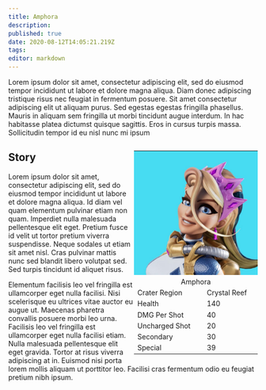 ```yaml
---
title: Amphora
description: 
published: true
date: 2020-08-12T14:05:21.219Z
tags: 
editor: markdown
---
```


<div>
  <div>
    <p>Lorem ipsum dolor sit amet, consectetur adipiscing elit, sed do eiusmod tempor incididunt ut labore et dolore magna aliqua. Diam donec adipiscing tristique risus nec feugiat in fermentum posuere. Sit amet consectetur adipiscing elit ut aliquam purus. Sed egestas egestas fringilla phasellus. Mauris in aliquam sem fringilla ut morbi tincidunt augue interdum. In hac habitasse platea dictumst quisque sagittis. Eros in cursus turpis massa. Sollicitudin tempor id eu nisl nunc mi ipsum</p>
  </div>
  
  <div style="float: right;">
    <table class="infobox character">
    	<tbody>
        <tr><td colspan="2" style="padding: 0;"><img src="/ra-characters-amphora.jpg" alt="ra-characters-amphora.jpg" width="250px"></td></tr>
      	<tr><td colspan="2" style="text-align: center;">Amphora</td></tr>
        <tr><td>Crater Region</td><td>Crystal Reef</td></tr>
      	<tr><td>Health</td><td>140</td></tr>
        <tr><td>DMG Per Shot</td><td>40</td></tr>
        <tr><td>Uncharged Shot</td><td>20</td></tr>
        <tr><td>Secondary</td><td>30</td></tr>
        <tr><td>Special</td><td>39</td></tr>
    	</tbody>
  	</table>
  </div>
</div>

<div>
  <h2>Story</h2>
  <p>Lorem ipsum dolor sit amet, consectetur adipiscing elit, sed do eiusmod tempor incididunt ut labore et dolore magna aliqua. Id diam vel quam elementum pulvinar etiam non quam. Imperdiet nulla malesuada pellentesque elit eget. Pretium fusce id velit ut tortor pretium viverra suspendisse. Neque sodales ut etiam sit amet nisl. Cras pulvinar mattis nunc sed blandit libero volutpat sed. Sed turpis tincidunt id aliquet risus.</p>

  <p>Elementum facilisis leo vel fringilla est ullamcorper eget nulla facilisi. Nisi scelerisque eu ultrices vitae auctor eu augue ut. Maecenas pharetra convallis posuere morbi leo urna. Facilisis leo vel fringilla est ullamcorper eget nulla facilisi etiam. Nulla malesuada pellentesque elit eget gravida. Tortor at risus viverra adipiscing at in. Euismod nisi porta lorem mollis aliquam ut porttitor leo. Facilisi cras fermentum odio eu feugiat pretium nibh ipsum.</p>
</div>